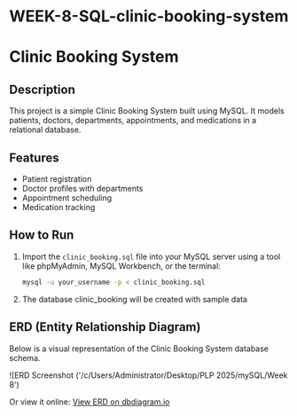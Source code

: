 # WEEK-8-SQL-clinic-booking-system
# Clinic Booking System

## Description
This project is a simple Clinic Booking System built using MySQL. It models patients, doctors, departments, appointments, and medications in a relational database.

## Features
- Patient registration
- Doctor profiles with departments
- Appointment scheduling
- Medication tracking

## How to Run
1. Import the `clinic_booking.sql` file into your MySQL server using a tool like phpMyAdmin, MySQL Workbench, or the terminal:
   ```bash
   mysql -u your_username -p < clinic_booking.sql
2. The database clinic_booking will be created with sample data

## ERD (Entity Relationship Diagram)

Below is a visual representation of the Clinic Booking System database schema.

![ERD Screenshot ('/c/Users/Administrator/Desktop/PLP 2025/mySQL/Week 8')


Or view it online: [View ERD on dbdiagram.io](https://dbdiagram.io/d/Clinic-Booking-System-682704c11227bdcb4e9cb54d)
